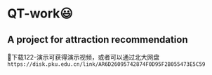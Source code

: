 # QT-work😃
## A project for attraction recommendation
🌱下载122-演示可获得演示视频，或者可以通过北大网盘 `https://disk.pku.edu.cn/link/AR6D26095742874F0D95F2B055473E5C59`
